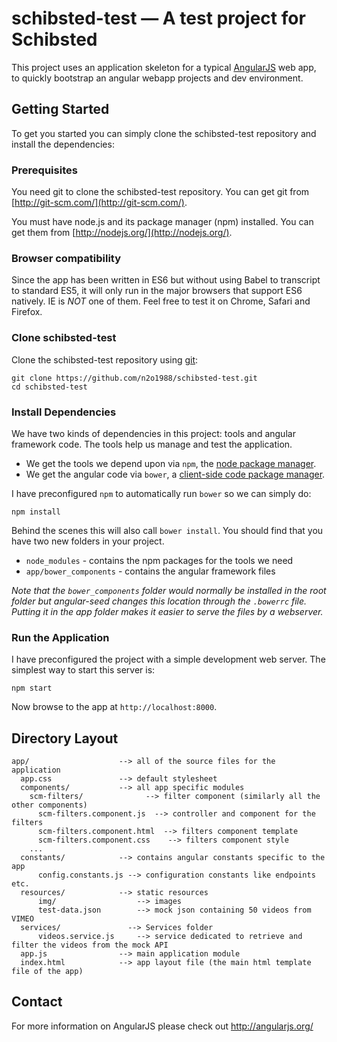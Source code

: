 # schibsted-test — A test project for Schibsted

This project uses an application skeleton for a typical [AngularJS](http://angularjs.org/) web app,
to quickly bootstrap an angular webapp projects and dev environment.

## Getting Started

To get you started you can simply clone the schibsted-test repository and install the dependencies:

### Prerequisites

You need git to clone the schibsted-test repository. You can get git from
[http://git-scm.com/](http://git-scm.com/).

You must have node.js and its package manager (npm) installed.
You can get them from [http://nodejs.org/](http://nodejs.org/).

### Browser compatibility

Since the app has been written in ES6 but without using Babel to transcript to standard ES5, it
will only run in the major browsers that support ES6 natively. IE is *NOT* one of them.
Feel free to test it on Chrome, Safari and Firefox.

### Clone schibsted-test

Clone the schibsted-test repository using [git][git]:

```
git clone https://github.com/n2o1988/schibsted-test.git
cd schibsted-test
```


### Install Dependencies

We have two kinds of dependencies in this project: tools and angular framework code.  The tools help
us manage and test the application.

* We get the tools we depend upon via `npm`, the [node package manager][npm].
* We get the angular code via `bower`, a [client-side code package manager][bower].

I have preconfigured `npm` to automatically run `bower` so we can simply do:

```
npm install
```

Behind the scenes this will also call `bower install`.  You should find that you have two new
folders in your project.

* `node_modules` - contains the npm packages for the tools we need
* `app/bower_components` - contains the angular framework files

*Note that the `bower_components` folder would normally be installed in the root folder but
angular-seed changes this location through the `.bowerrc` file.  Putting it in the app folder makes
it easier to serve the files by a webserver.*

### Run the Application

I have preconfigured the project with a simple development web server.  The simplest way to start
this server is:

```
npm start
```

Now browse to the app at `http://localhost:8000`.



## Directory Layout

```
app/                    --> all of the source files for the application
  app.css               --> default stylesheet
  components/           --> all app specific modules
    scm-filters/              --> filter component (similarly all the other components)
      scm-filters.component.js  --> controller and component for the filters
      scm-filters.component.html  --> filters component template
      scm-filters.component.css    --> filters component style
    ...
  constants/            --> contains angular constants specific to the app
      config.constants.js --> configuration constants like endpoints etc.
  resources/            --> static resources
      img/                  --> images
      test-data.json        --> mock json containing 50 videos from VIMEO
  services/               --> Services folder
      videos.service.js     --> service dedicated to retrieve and filter the videos from the mock API
  app.js                --> main application module
  index.html            --> app layout file (the main html template file of the app)
```

## Contact

For more information on AngularJS please check out http://angularjs.org/

[angular-seed]: https://github.com/angular/angular-seed
[bower]: http://bower.io
[git]: http://git-scm.com/
[http-server]: https://github.com/nodeapps/http-server
[jasmine]: https://jasmine.github.io
[jdk]: https://en.wikipedia.org/wiki/Java_Development_Kit
[jdk-download]: http://www.oracle.com/technetwork/java/javase/downloads/index.html
[karma]: https://karma-runner.github.io
[node]: https://nodejs.org
[npm]: https://www.npmjs.org/
[protractor]: https://github.com/angular/protractor
[selenium]: http://docs.seleniumhq.org/
[travis]: https://travis-ci.org/
